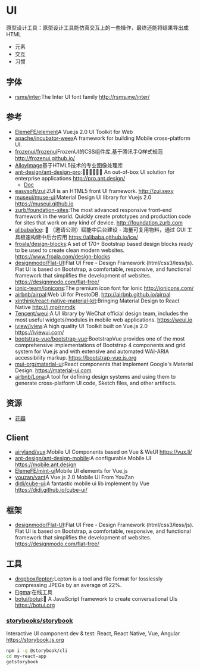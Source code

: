 # UI

原型设计工具：原型设计工具能仿真交互上的一些操作，最终还能将结果导出成 HTML

* 元素
* 交互
* 习惯

## 字体

* [rsms/inter](https://github.com/rsms/inter):The Inter UI font family http://rsms.me/inter/

## 参考

* [ElemeFE/element](https://github.com/ElemeFE/element)A Vue.js 2.0 UI Toolkit for Web
* [apache/incubator-weex](https://github.com/apache/incubator-weex)A framework for building Mobile cross-platform UI.
* [frozenui/frozenui](https://github.com/frozenui/frozenui)FrozenUI的CSS组件库,基于腾讯手Q样式规范 http://frozenui.github.io/
* [AlloyImage](https://github.com/AlloyTeam/AlloyImage)基于HTML5技术的专业图像处理库
* [ant-design/ant-design-pro](https://github.com/ant-design/ant-design-pro):👨🏻‍💻👩🏻‍💻 An out-of-box UI solution for enterprise applications http://pro.ant.design/
    - [Doc](https://pro.ant.design/docs/getting-started)
* [easysoft/zui](https://github.com/easysoft/zui):ZUI is an HTML5 front UI framework. http://zui.sexy
* [museui/muse-ui](https://github.com/museui/muse-ui):Material Design UI library for Vuejs 2.0 https://museui.github.io
* [zurb/foundation-sites](https://github.com/zurb/foundation-sites):The most advanced responsive front-end framework in the world. Quickly create prototypes and production code for sites that work on any kind of device. http://foundation.zurb.com
* [alibaba/ice](https://github.com/alibaba/ice/): 🚀 （邀请公测）赋能中后台建设 - 海量可复用物料，通过 GUI 工具极速构建中后台应用 https://alibaba.github.io/ice/
* [froala/design-blocks](https://github.com/froala/design-blocks):A set of 170+ Bootstrap based design blocks ready to be used to create clean modern websites. https://www.froala.com/design-blocks 
* [designmodo/Flat-UI](https://github.com/designmodo/Flat-UI):Flat UI Free - Design Framework (html/css3/less/js). Flat UI is based on Bootstrap, a comfortable, responsive, and functional framework that simplifies the development of websites. https://designmodo.com/flat-free/
* [ionic-team/ionicons](https://github.com/ionic-team/ionicons):The premium icon font for Ionic http://ionicons.com/
* [airbnb/airpal](https://github.com/airbnb/airpal):Web UI for PrestoDB. http://airbnb.github.io/airpal
* [xinthink/react-native-material-kit](https://github.com/xinthink/react-native-material-kit):Bringing Material Design to React Native http://j.mp/rnmdk
* [Tencent/weui](https://github.com/Tencent/weui):A UI library by WeChat official design team, includes the most useful widgets/modules in mobile web applications. https://weui.io
* [iview/iview](https://github.com/iview/iview):A high quality UI Toolkit built on Vue.js 2.0 https://iviewui.com/
* [bootstrap-vue/bootstrap-vue](https://github.com/bootstrap-vue/bootstrap-vue/):BootstrapVue provides one of the most comprehensive implementations of Bootstrap 4 components and grid system for Vue.js and with extensive and automated WAI-ARIA accessibility markup. https://bootstrap-vue.js.org
* [mui-org/material-ui](https://github.com/mui-org/material-ui):React components that implement Google's Material Design. https://material-ui.com
* [airbnb/Lona](https://github.com/airbnb/Lona):A tool for defining design systems and using them to generate cross-platform UI code, Sketch files, and other artifacts.

## 资源

* [花瓣](http://huaban.com/)

## Client

* [airyland/vux](https://github.com/airyland/vux):Mobile UI Components based on Vue & WeUI https://vux.li/
* [ant-design/ant-design-mobile](https://github.com/ant-design/ant-design-mobile):A configurable Mobile UI https://mobile.ant.design
* [ElemeFE/mint-ui](https://github.com/ElemeFE/mint-ui)Mobile UI elements for Vue.js
* [youzan/vant](https://github.com/youzan/vant)A Vue.js 2.0 Mobile UI From YouZan
* [didi/cube-ui](https://github.com/didi/cube-ui):A fantastic mobile ui lib implement by Vue https://didi.github.io/cube-ui/

## 框架

* [designmodo/Flat-UI](https://github.com/designmodo/Flat-UI):Flat UI Free - Design Framework (html/css3/less/js). Flat UI is based on Bootstrap, a comfortable, responsive, and functional framework that simplifies the development of websites. https://designmodo.com/flat-free/

## 工具

* [dropbox/lepton](https://github.com/dropbox/lepton):Lepton is a tool and file format for losslessly compressing JPEGs by an average of 22%.
* [Figma](https://www.figma.com/):在线工具
* [botui/botui](https://github.com/botui/botui):🤖 A JavaScript framework to create conversational UIs https://botui.org

### [storybooks/storybook](https://github.com/storybooks/storybook)

Interactive UI component dev & test: React, React Native, Vue, Angular https://storybook.js.org

```sh
npm i -g @storybook/cli
cd my-react-app
getstorybook
```
